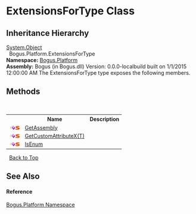 # ExtensionsForType Class
 


## Inheritance Hierarchy
<a href="http://msdn2.microsoft.com/en-us/library/e5kfa45b" target="_blank">System.Object</a><br />&nbsp;&nbsp;Bogus.Platform.ExtensionsForType<br />
**Namespace:**&nbsp;<a href="N_Bogus_Platform">Bogus.Platform</a><br />**Assembly:**&nbsp;Bogus (in Bogus.dll) Version: 0.0.0-localbuild built on 1/1/2015 12:00:00 AM
The ExtensionsForType type exposes the following members.


## Methods
&nbsp;<table><tr><th></th><th>Name</th><th>Description</th></tr><tr><td>![Public method](media/pubmethod.gif "Public method")![Static member](media/static.gif "Static member")</td><td><a href="M_Bogus_Platform_ExtensionsForType_GetAssembly">GetAssembly</a></td><td /></tr><tr><td>![Public method](media/pubmethod.gif "Public method")![Static member](media/static.gif "Static member")</td><td><a href="M_Bogus_Platform_ExtensionsForType_GetCustomAttributeX__1">GetCustomAttributeX(T)</a></td><td /></tr><tr><td>![Public method](media/pubmethod.gif "Public method")![Static member](media/static.gif "Static member")</td><td><a href="M_Bogus_Platform_ExtensionsForType_IsEnum">IsEnum</a></td><td /></tr></table>&nbsp;
<a href="#extensionsfortype-class">Back to Top</a>

## See Also


#### Reference
<a href="N_Bogus_Platform">Bogus.Platform Namespace</a><br />